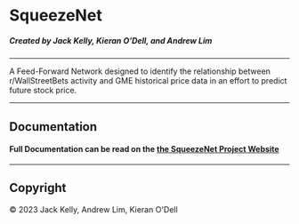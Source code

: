 # SqueezeNet
##### Created by Jack Kelly, Kieran O'Dell, and Andrew Lim
---

A Feed-Forward Network designed to identify the relationship between r/WallStreetBets activity and GME historical price data in an effort to predict future stock price.

---
## Documentation

#### Full Documentation can be read on the [the SqueezeNet Project Website](https://jkelly423.github.io/SqueezeNet/)

---
## Copyright

&copy; 2023 Jack Kelly, Andrew Lim, Kieran O'Dell
